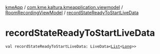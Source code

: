 [kmeApp](../../index.md) / [com.kme.kaltura.kmeapplication.viewmodel](../index.md) / [RoomRecordingViewModel](index.md) / [recordStateReadyToStartLiveData](./record-state-ready-to-start-live-data.md)

# recordStateReadyToStartLiveData

`val recordStateReadyToStartLiveData: LiveData<`[`List`](https://kotlinlang.org/api/latest/jvm/stdlib/kotlin.collections/-list/index.html)`<`[`Long`](https://kotlinlang.org/api/latest/jvm/stdlib/kotlin/-long/index.html)`>>`